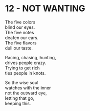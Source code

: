 # 12 - NOT WANTING



The five colors  
blind our eyes.  
The five notes  
deafen our ears.  
The five flavors  
dull our taste.  

Racing, chasing, hunting,  
drives people crazy.  
Trying to get rich  
ties people in knots.  

So the wise soul  
watches with the inner  
not the outward eye,  
letting that go,  
keeping this.  


